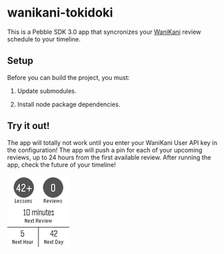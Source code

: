 # wanikani-tokidoki

This is a Pebble SDK 3.0 app that syncronizes your
[WaniKani](https://www.wanikani.com) review schedule to your timeline.


## Setup

Before you can build the project, you must:

1. Update submodules.

2. Install node package dependencies.

## Try it out!

The app will totally not work until you enter your WaniKani User API key
in the configuration!
The app will push a pin for each of your upcoming reviews, up to 24 hours from
the first available review.
After running the app, check the future of your timeline!

![](screenshots/screenshot1.png)
